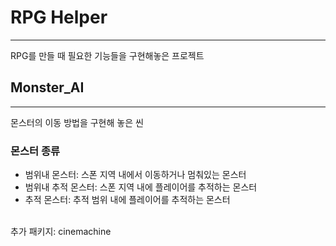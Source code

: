 # RPG Helper
-----
RPG를 만들 때 필요한 기능들을 구현해놓은 프로젝트

## Monster_AI
-----
몬스터의 이동 방법을 구현해 놓은 씬
### 몬스터 종류
+ 범위내 몬스터: 스폰 지역 내에서 이동하거나 멈춰있는 몬스터
+ 범위내 추적 몬스터: 스폰 지역 내에 플레이어를 추적하는 몬스터
+ 추적 몬스터: 추적 범위 내에 플레이어를 추적하는 몬스터

<br>추가 패키지: cinemachine